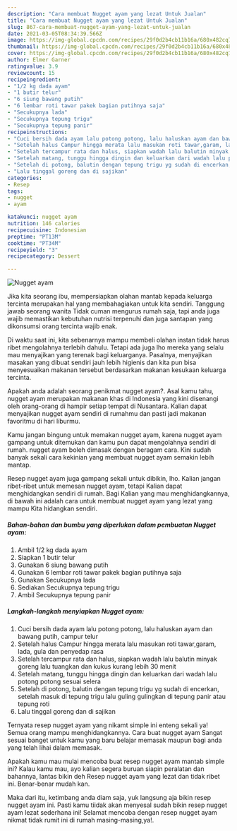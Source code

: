 ```yaml
---
description: "Cara membuat Nugget ayam yang lezat Untuk Jualan"
title: "Cara membuat Nugget ayam yang lezat Untuk Jualan"
slug: 867-cara-membuat-nugget-ayam-yang-lezat-untuk-jualan
date: 2021-03-05T08:34:39.566Z
image: https://img-global.cpcdn.com/recipes/29f0d2b4cb11b16a/680x482cq70/nugget-ayam-foto-resep-utama.jpg
thumbnail: https://img-global.cpcdn.com/recipes/29f0d2b4cb11b16a/680x482cq70/nugget-ayam-foto-resep-utama.jpg
cover: https://img-global.cpcdn.com/recipes/29f0d2b4cb11b16a/680x482cq70/nugget-ayam-foto-resep-utama.jpg
author: Elmer Garner
ratingvalue: 3.9
reviewcount: 15
recipeingredient:
- "1/2 kg dada ayam"
- "1 butir telur"
- "6 siung bawang putih"
- "6 lembar roti tawar pakek bagian putihnya saja"
- "Secukupnya lada"
- "Secukupnya tepung trigu"
- "Secukupnya tepung panir"
recipeinstructions:
- "Cuci bersih dada ayam lalu potong potong, lalu haluskan ayam dan bawang putih, campur telur"
- "Setelah halus Campur hingga merata lalu masukan roti tawar,garam, lada, gula dan penyedap rasa"
- "Setelah tercampur rata dan halus, siapkan wadah lalu balutin minyak goreng lalu tuangkan dan kukus kurang lebih 30 menit"
- "Setelah matang, tunggu hingga dingin dan keluarkan dari wadah lalu potong potong sesuai selera"
- "Setelah di potong, balutin dengan tepung trigu yg sudah di encerkan, setelah masuk di tepung trigu lalu guling gulingkan di tepung panir atau tepung roti"
- "Lalu tinggal goreng dan di sajikan"
categories:
- Resep
tags:
- nugget
- ayam

katakunci: nugget ayam 
nutrition: 146 calories
recipecuisine: Indonesian
preptime: "PT13M"
cooktime: "PT34M"
recipeyield: "3"
recipecategory: Dessert

---
```



![Nugget ayam](https://img-global.cpcdn.com/recipes/29f0d2b4cb11b16a/680x482cq70/nugget-ayam-foto-resep-utama.jpg)

Jika kita seorang ibu, mempersiapkan olahan mantab kepada keluarga tercinta merupakan hal yang membahagiakan untuk kita sendiri. Tanggung jawab seorang  wanita Tidak cuman mengurus rumah saja, tapi anda juga wajib memastikan kebutuhan nutrisi terpenuhi dan juga santapan yang dikonsumsi orang tercinta wajib enak.

Di waktu  saat ini, kita sebenarnya mampu membeli olahan instan tidak harus ribet mengolahnya terlebih dahulu. Tetapi ada juga lho mereka yang selalu mau menyajikan yang terenak bagi keluarganya. Pasalnya, menyajikan masakan yang dibuat sendiri jauh lebih higienis dan kita pun bisa menyesuaikan makanan tersebut berdasarkan makanan kesukaan keluarga tercinta. 



Apakah anda adalah seorang penikmat nugget ayam?. Asal kamu tahu, nugget ayam merupakan makanan khas di Indonesia yang kini disenangi oleh orang-orang di hampir setiap tempat di Nusantara. Kalian dapat menyajikan nugget ayam sendiri di rumahmu dan pasti jadi makanan favoritmu di hari liburmu.

Kamu jangan bingung untuk memakan nugget ayam, karena nugget ayam gampang untuk ditemukan dan kamu pun dapat mengolahnya sendiri di rumah. nugget ayam boleh dimasak dengan beragam cara. Kini sudah banyak sekali cara kekinian yang membuat nugget ayam semakin lebih mantap.

Resep nugget ayam juga gampang sekali untuk dibikin, lho. Kalian jangan ribet-ribet untuk memesan nugget ayam, tetapi Kalian dapat menghidangkan sendiri di rumah. Bagi Kalian yang mau menghidangkannya, di bawah ini adalah cara untuk membuat nugget ayam yang lezat yang mampu Kita hidangkan sendiri.

<!--inarticleads1-->

##### Bahan-bahan dan bumbu yang diperlukan dalam pembuatan Nugget ayam:

1. Ambil 1/2 kg dada ayam
1. Siapkan 1 butir telur
1. Gunakan 6 siung bawang putih
1. Gunakan 6 lembar roti tawar pakek bagian putihnya saja
1. Gunakan Secukupnya lada
1. Sediakan Secukupnya tepung trigu
1. Ambil Secukupnya tepung panir




<!--inarticleads2-->

##### Langkah-langkah menyiapkan Nugget ayam:

1. Cuci bersih dada ayam lalu potong potong, lalu haluskan ayam dan bawang putih, campur telur
1. Setelah halus Campur hingga merata lalu masukan roti tawar,garam, lada, gula dan penyedap rasa
1. Setelah tercampur rata dan halus, siapkan wadah lalu balutin minyak goreng lalu tuangkan dan kukus kurang lebih 30 menit
1. Setelah matang, tunggu hingga dingin dan keluarkan dari wadah lalu potong potong sesuai selera
1. Setelah di potong, balutin dengan tepung trigu yg sudah di encerkan, setelah masuk di tepung trigu lalu guling gulingkan di tepung panir atau tepung roti
1. Lalu tinggal goreng dan di sajikan




Ternyata resep nugget ayam yang nikamt simple ini enteng sekali ya! Semua orang mampu menghidangkannya. Cara buat nugget ayam Sangat sesuai banget untuk kamu yang baru belajar memasak maupun bagi anda yang telah lihai dalam memasak.

Apakah kamu mau mulai mencoba buat resep nugget ayam mantab simple ini? Kalau kamu mau, ayo kalian segera buruan siapin peralatan dan bahannya, lantas bikin deh Resep nugget ayam yang lezat dan tidak ribet ini. Benar-benar mudah kan. 

Maka dari itu, ketimbang anda diam saja, yuk langsung aja bikin resep nugget ayam ini. Pasti kamu tiidak akan menyesal sudah bikin resep nugget ayam lezat sederhana ini! Selamat mencoba dengan resep nugget ayam nikmat tidak rumit ini di rumah masing-masing,ya!.

